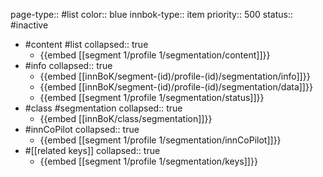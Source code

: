 page-type:: #list
color:: blue
innbok-type:: item
priority:: 500
status:: #inactive

- #content #list
  collapsed:: true
	- {{embed [[segment 1/profile 1/segmentation/content]]}}
- #info
  collapsed:: true
	- {{embed [[innBoK/segment-(id)/profile-(id)/segmentation/info]]}}
	- {{embed [[innBoK/segment-(id)/profile-(id)/segmentation/data]]}}
	- {{embed [[segment 1/profile 1/segmentation/status]]}}
- #class #segmentation
  collapsed:: true
	- {{embed [[innBoK/class/segmentation]]}}
- #innCoPilot
  collapsed:: true
	- {{embed [[segment 1/profile 1/segmentation/innCoPilot]]}}
- #[[related keys]]
  collapsed:: true
	- {{embed [[segment 1/profile 1/segmentation/keys]]}}


